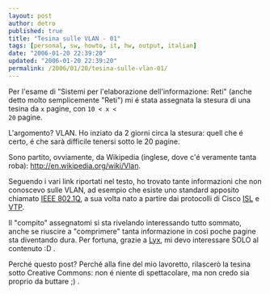 ```yaml
---
layout: post
author: detro
published: true
title: "Tesina sulle VLAN - 01"
tags: [personal, sw, howto, it, hw, output, italian]
date: "2006-01-20 22:39:20"
updated: "2006-01-20 22:39:20"
permalink: /2006/01/20/tesina-sulle-vlan-01/
---
```


Per l'esame di "Sistemi per l'elaborazione dell'informazione: Reti" (anche detto molto semplicemente "Reti") mi é stata assegnata la stesura di una tesina da <code>x</code> pagine, con <code>10 &lt; x &lt; 20</code> pagine.

L'argomento? VLAN.
Ho inziato da 2 giorni circa la stesura: quell che é certo, é che sarà difficile tenersi sotto le 20 pagine.

Sono partito, ovviamente, da Wikipedia (inglese, dove c'é veramente tanta roba): <a href="http://en.wikipedia.org/wiki/Vlan">http://en.wikipedia.org/wiki/Vlan</a>.

Seguendo i vari link riportati nel testo, ho trovato tante informazioni che non conoscevo sulle VLAN, ad esempio che esiste uno standard apposito chiamato <a href="http://en.wikipedia.org/wiki/802.1Q">IEEE 802.1Q</a>, a sua volta nato a partire dai protocolli di Cisco <a href="http://en.wikipedia.org/wiki/ISL">ISL</a> e <a href="http://en.wikipedia.org/wiki/VTP">VTP</a>.

Il "compito" assegnatomi si sta rivelando interessando tutto sommato, anche se riuscire a "comprimere" tanta informazione in così poche pagine sta diventando dura. Per fortuna, grazie a <a href="http://www.lyx.org/">Lyx</a>, mi devo interessare SOLO al contenuto :D .

Perché questo post? Perché alla fine del mio lavoretto, rilascerò la tesina sotto Creative Commons: non é niente di spettacolare, ma non credo sia proprio da buttare ;) .

